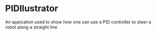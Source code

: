 PIDIlustrator
=============

An appication used to show how one can use a PID controller to steer a robot along a straight line